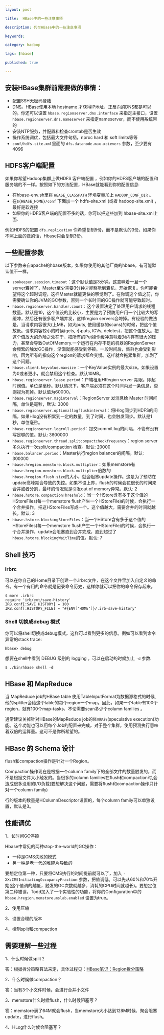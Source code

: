 ```yaml
---
layout: post

title:  HBase中的一些注意事项

description: 列举HBase中的一些注意事项

keywords:  

category: hadoop

tags: [hbase]

published: true

---
```


## 安装HBase集群前需要做的事情：

- 配置SSH无密码登陆
- DNS。HBase使用本地 hostname 才获得IP地址，正反向的DNS都是可以的。你还可以设置 `hbase.regionserver.dns.interface` 来指定主接口，设置 `hbase.regionserver.dns.nameserver` 来指定nameserver，而不使用系统带的
- 安装NTP服务，并配置和检查crontab是否生效
- 操作系统调优，包括最大文件句柄，nproc hard 和 soft limits等等
- `conf/hdfs-site.xml`里面的 `dfs.datanode.max.xcievers` 参数，至少要有4096

## HDFS客户端配置

如果你希望Hadoop集群上做HDFS 客户端配置 ，例如你的HDFS客户端的配置和服务端的不一样。按照如下的方法配置，HBase就能看到你的配置信息:

- 在hbase-env.sh里将 `HBASE_CLASSPATH` 环境变量加上 `HADOOP_CONF_DIR` 。
- 在`${HBASE_HOME}/conf` 下面加一个 hdfs-site.xml (或者 hadoop-site.xml) ，最好是软连接
- 如果你的HDFS客户端的配置不多的话，你可以把这些加到 hbase-site.xml上面.

例如HDFS的配置 `dfs.replication` 你希望复制5份，而不是默认的3份。如果你不照上面的做的话，Hbase只会复制3份。

## 一些配置参数

以下参数来自apache的hbase版本，如果你使用的其他厂商的hbase，有可能默认值不一样。

- `zookeeper.session.timeout`：这个默认值是3分钟。这意味着一旦一个server宕掉了，Master至少需要3分钟才能察觉到宕机，开始恢复。你可能希望将这个超时调短，这样Master就能更快的察觉到了。在你调这个值之前，你需要确认你的JVM的GC参数，否则一个长时间的GC操作就可能导致超时。
- `hbase.regionserver.handler.count`：这个设置决定了处理用户请求的线程数量。默认是10，这个值设的比较小，主要是为了预防用户用一个比较大的写缓冲，然后还有很多客户端并发，这样region servers会垮掉。有经验的做法是，当请求内容很大(上MB，如大puts, 使用缓存的scans)的时候，把这个值放低。请求内容较小的时候(gets, 小puts, ICVs, deletes)，把这个值放大。把这个值放大的危险之处在于，把所有的Put操作缓冲意味着对内存有很大的压力，甚至会导致OutOfMemory.一个运行在内存不足的机器的RegionServer会频繁的触发GC操作，渐渐就能感受到停顿。一段时间后，集群也会受到影响，因为所有的指向这个region的请求都会变慢。这样就会拖累集群，加剧了这个问题。
- `hbase.client.keyvalue.maxsize`：一个KeyValue实例的最大size。如果设置为0或者更小，就会禁用这个检查。默认10MB。
- `hbase.regionserver.lease.period`：户端租用HRegion server 期限，即超时阀值。单位是毫秒。默认情况下，客户端必须在这个时间内发一条信息，否则视为死掉。默认值为60000。
- `hbase.regionserver.msginterval`：RegionServer 发消息给 Master 时间间隔，单位是毫秒，默认: 3000
- `hbase.regionserver.optionallogflushinterval`：将Hlog同步到HDFS的间隔。如果Hlog没有积累到一定的数量，到了时间，也会触发同步。默认是1秒，单位毫秒。
- `hbase.regionserver.logroll.period`：提交commit log的间隔，不管有没有写足够的值。默认: 3600000
- `hbase.regionserver.thread.splitcompactcheckfrequency`：region server 多久执行一次split/compaction 检查。默认: 20000
- `hbase.balancer.period`：Master执行region balancer的间隔。默认: 300000
- `hbase.hregion.memstore.block.multiplier`：如果memstore有`hbase.hregion.memstore.block.multiplier`倍数的`hbase.hregion.flush.size`的大小，就会阻塞update操作。这是为了预防在update高峰期会导致的失控。如果不设上界，flush的时候会花很长的时间来合并或者分割，最坏的情况就是引发out of memory异常。默认: 2
- `hbase.hstore.compactionThreshold`：当一个HStore含有多于这个值的HStoreFiles(每一个memstore flush产生一个HStoreFile)的时候，会执行一个合并操作，把这HStoreFiles写成一个。这个值越大，需要合并的时间就越长。默认: 3
- `hbase.hstore.blockingStoreFiles`：当一个HStore含有多于这个值的HStoreFiles(每一个memstore flush产生一个HStoreFile)的时候，会执行一个合并操作，update会阻塞直到合并完成，直到超过了`hbase.hstore.blockingWaitTime`的值。默认: 7

## Shell 技巧

### irbrc

可以在你自己的Home目录下创建一个.irbrc文件，在这个文件里加入自定义的命令。有一个有用的命令就是记录命令历史，这样你就可以把你的命令保存起来。

```
$ more .irbrc
require 'irb/ext/save-history'
IRB.conf[:SAVE_HISTORY] = 100
IRB.conf[:HISTORY_FILE] = "#{ENV['HOME']}/.irb-save-history"
```

###  Shell 切换成debug 模式

你可以将shell切换成debug模式。这样可以看到更多的信息。例如可以看到命令异常的stack trace:

```
hbase> debug
```

想要在shell中看到 DEBUG 级别的 logging ，可以在启动的时候加上 `-d` 参数.

```
$ ./bin/hbase shell -d
```

## HBase 和 MapReduce

当 MapReduce job的HBase table 使用TableInputFormat为数据源格式的时候,他的splitter会给这个table的每个region一个map。因此，如果一个table有100个region，就有100个map-tasks，不论需要scan多少个column families 。

通常建议关掉针对HBase的MapReduce job的`预测执行`(speculative execution)功能。这个功能也可以用每个Job的配置来完成。对于整个集群，使用预测执行意味着双倍的运算量。这可不是你所希望的。

## HBase 的 Schema 设计

flush和compaction操作是针对一个Region。

Compaction操作现在是根据一个column family下的全部文件的数量触发的，而不是根据文件大小触发的。当很多的column families在flush和compaction时,会造成很多没用的I/O负载(要想解决这个问题，需要将flush和compaction操作只针对一个column family)

行的版本的数量是HColumnDescriptor设置的，每个column family可以单独设置，默认是3。

## 性能调优

1、长时间GC停顿

Hbase中常见的两种stop-the-world的GC操作：

- 一种是CMS失败的模式
- 另一种是老一代的堆碎片导致的

要想定位第一种，只要将CMS执行的时间提前就可以了，加入 `-XX:CMSInitiatingOccupancyFraction` 参数，把值调低。可以先从60%和70%开始(这个值调的越低，触发的GC次数就越多，消耗的CPU时间就越长)。要想定位第二种错误，Todd加入了一个实验性的功能，将你的Configuration中的 `hbase.hregion.memstore.mslab.enabled` 设置为true。

2、使用压缩

3、设置合理的版本

4、控制split和compaction

## 需要理解一些过程

1、什么时候做split？

答：根据拆分策略算法来定，具体过程见：[HBase笔记：Region拆分策略](/2014/01/16/hbase-region-split-policy/)

2、什么时候做compaction？

答：当有3个小文件时候，会进行合并小文件

3、memstore什么时候flush，什么时候阻塞写？

答：memstore满了64M就会flush，当memstore大小达到128M时候，聚会阻塞update，进行flush。

4、HLog什么时候会阻塞写？
